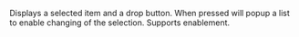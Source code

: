 Displays a selected item and a drop button. When pressed will popup a list to enable changing of the selection. Supports enablement.